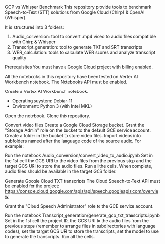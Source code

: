 GCP vs Whisper Benchmark
This repository provide tools to benchmark Speech-to-Text (STT) solutions from Google Cloud (Chirp) & OpenAI (Whisper).

It is structured into 3 folders:
1) Audio_conversion: tool to convert .mp4 video to audio files compatible with Chirp & Whisper
2) Transcript_generation: tool to generate TXT and SRT transcripts
3) WER_calculation: tools to calculate WER scores and analyze transcript quality

Prerequisites
You must have a Google Cloud project with billing enabled.

All the notebooks in this repository have been tested on Vertex AI Workbench notebook.
The Notebooks API must be enabled.

Create a Vertex AI Workbench notebook:
- Operating suystem: Debian 11
- Environment: Python 3 (with Intel MKL)

Open the notebook.
Clone this repository.

Convert video files
Create a Google Cloud Storage bucket.
Grant the "Storage Admin" role on the bucket to the default GCE service account.
Create a folder in the bucket to store video files.
Import videos into subfolders named after the language code of the source audio.
For example:

Run the notebook Audio_conversion/convert_video_to_audio.ipynb
Set in the 1st cell the GCS URI to the video files from the previous step and the target GCS URI to store the audio files.
Run all the cells.
When complete, audio files should be available in the target GCS folder.

Generate Google Cloud TXT transcripts
The Cloud Speech-to-Text API must be enabled for the project: https://console.cloud.google.com/apis/api/speech.googleapis.com/overview

Grant the "Cloud Speech Administrator" role to the GCE service account.

Run the notebook Transcript_generation/generate_gcp_txt_transcripts.ipynb
Set in the 1st cell the project ID, the GCS URI to the audio files from the previous steps (remember to arrange files in subdirectories with language codes), set the target GCS URI to store the transcripts, set the model to use to generate the transcripts.
Run all the cells.

